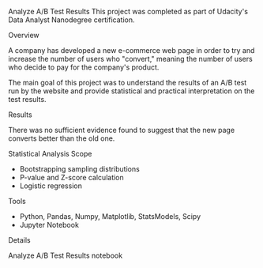 Analyze A/B Test Results
This project was completed as part of Udacity's Data Analyst Nanodegree certification.

Overview

A company has developed a new e-commerce web page in order to try and increase the number of users who "convert," meaning the number of users who decide to pay for the company's product.

The main goal of this project was to understand the results of an A/B test run by the website and provide statistical and practical interpretation on the test results.

Results

There was no sufficient evidence found to suggest that the new page converts better than the old one.

Statistical Analysis Scope

- Bootstrapping sampling distributions
- P-value and Z-score calculation
- Logistic regression

Tools

- Python, Pandas, Numpy, Matplotlib, StatsModels, Scipy
- Jupyter Notebook

Details

Analyze A/B Test Results notebook
